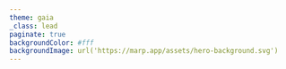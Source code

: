 ```yaml
---
theme: gaia
_class: lead
paginate: true
backgroundColor: #fff
backgroundImage: url('https://marp.app/assets/hero-background.svg')
---
```


